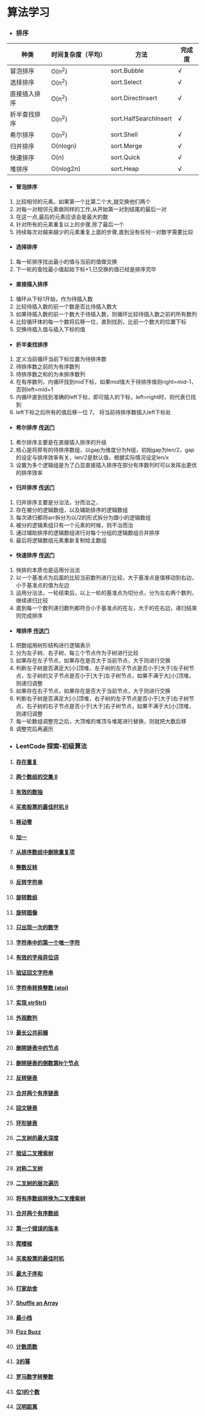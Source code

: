 # 算法学习

- ### 排序
| 种类 | 时间复杂度（平均） |方法 | 完成度 |
| ---- | ---- | ---- | ---- | 
| 冒泡排序 | O(n<sup>2</sup>) | sort.Bubble | √ |
| 选择排序 | O(n<sup>2</sup>) | sort.Select | √ |
| 直接插入排序 | O(n<sup>2</sup>) | sort.DirectInsert | √ |
| 折半查找排序 | O(n<sup>2</sup>) | sort.HalfSearchInsert | √ |
| 希尔排序 | O(n<sup>2</sup>) | sort.Shell | √ |
| 归并排序 | O(nlogn) | sort.Merge | √ |
| 快速排序 | O(n) | sort.Quick | √ |
| 堆排序   | O(nlog2n) | sort.Heap | √ |

- #### 冒泡排序
1. 比较相邻的元素。如果第一个比第二个大,就交换他们两个
2. 对每一对相邻元素做同样的工作,从开始第一对到结尾的最后一对
3. 在这一点,最后的元素应该会是最大的数
4. 针对所有的元素重复以上的步骤,除了最后一个
5. 持续每次对越来越少的元素重复上面的步骤,直到没有任何一对数字需要比较

- #### 选择排序
1. 每一轮排序找出最小的值与当前的值做交换
2. 下一轮的查找最小值起始下标+1,已交换的值已经是排序完毕

- #### 直接插入排序
1. 循环从下标1开始，作为待插入数
2. 比较待插入数的前一个数是否比待插入数大
3. 如果待插入数的前一个数大于待插入数，则循环比较待插入数之前的所有数列
5. 比较循环体的每一个数将后移一位，直到找到，比前一个数大的位置下标
4. 交换待插入值与插入下标的值

- #### 折半查找排序
1. 定义当前循环当前下标位置为待排序数
2. 待排序数之前的为有序数列
3. 待排序数之和的为未排序数列
4. 在有序数列，内循环找到mid下标，如果mid值大于待排序值则right=mid-1，否则left=mid+1
5. 内循环直到找到准确的left下标，即可插入的下标，left>right时，则代表已找到
6. left下标之后所有的值后移一位
7。 将当前待排序数插入left下标处

- #### 希尔排序 [传送门](https://www.cnblogs.com/chengxiao/p/6104371.html)
1. 希尔排序主要是在直接插入排序的升级
2. 核心是将原有的待排序数组，以gap为维度分为N组，初始gap为len/2，gap的设定与排序效率有关，len/2是默认值，根据实际情况设定len/x
3. 设置为多个逻辑组是为了凸显直接插入排序在部分有序数列时可以发挥出更优的排序效率

- #### 归并排序 [传送门](https://www.itcodemonkey.com/article/3288.html)
1. 归并排序主要是分治法，分而治之，
2. 存在被分的逻辑数组，以及辅助排序的逻辑数组
3. 每次递归都将arr拆分为以/2的形式拆分为跟小的逻辑数组
4. 被分的逻辑素组只有一个元素的时候，则不治而治
5. 通过辅助排序的逻辑数组进行对每个分组的逻辑数组合并排序
6. 最后将逻辑数组元素重新复制给主数组

- #### 快速排序 [传送门](https://www.sczyh30.com/posts/Algorithm/algorithm-quicksort/)
1. 快排的本质也是运用分治法
2. 以一个基准点为后面的比较当前数列进行比较，大于基准点是值移动到右边，小于基准点的值为左边
3. 运用分治法，一轮结束后，以上一轮的基准点为切分点，分为左右两个数列，继续递归比较
4. 直到每一个数列递归数列都符合小于基准点的在左，大于的在右边，递归结束则完成排序

- #### 堆排序 [传送门](https://www.cnblogs.com/lanhaicode/p/10546257.html)
1. 把数组用树形结构进行逻辑表示
2. 分为左子树、右子树，每三个节点作为子树进行比较
3. 如果存在左子节点，如果存在是否大于当前节点，大于则进行交换
4. 判断左子树是否满足大[小]顶堆，左子树的左子节点是否小于[大于]左子树节点，左子树的又子节点是否小于[大于]左子树节点，如果不满于大[小]顶堆，则递归调整
5. 如果存在右子节点，如果存在是否大于当前节点，大于则进行交换
6. 判断右子树是否满足大[小]顶堆，右子树的左子节点是否小于[大于]右子树节点，右子树的右子节点是否小于[大于]右子树节点，如果不满于大[小]顶堆，则递归调整
7. 每一轮数组调整完之后，大顶堆的堆顶与堆尾进行替换，则就把大数后移
8. 调整完后再遍历

- ### LeetCode 探索-初级算法 
1. #### [存在重复](https://leetcode-cn.com/explore/interview/card/top-interview-questions-easy/1/array/24/)
2. #### [两个数组的交集 II](https://leetcode-cn.com/explore/interview/card/top-interview-questions-easy/1/array/26/)
3. #### [有效的数独](https://leetcode-cn.com/explore/interview/card/top-interview-questions-easy/1/array/30/)
4. #### [买卖股票的最佳时机 II](https://leetcode-cn.com/explore/interview/card/top-interview-questions-easy/1/array/22/)
5. #### [移动零](https://leetcode-cn.com/explore/interview/card/top-interview-questions-easy/1/array/28/)
6. #### [加一](https://leetcode-cn.com/explore/interview/card/top-interview-questions-easy/1/array/27/)
7. #### [从排序数组中删除重复项](https://leetcode-cn.com/explore/interview/card/top-interview-questions-easy/1/array/21/)
8. #### [整数反转](https://leetcode-cn.com/explore/interview/card/top-interview-questions-easy/5/strings/33/)
9. #### [反转字符串](https://leetcode-cn.com/explore/interview/card/top-interview-questions-easy/5/strings/32/)
10. #### [旋转数组](https://leetcode-cn.com/explore/interview/card/top-interview-questions-easy/1/array/23/)
11. #### [旋转图像](https://leetcode-cn.com/explore/interview/card/top-interview-questions-easy/1/array/31/)
12. #### [只出现一次的数字](https://leetcode-cn.com/explore/interview/card/top-interview-questions-easy/1/array/25/)
13. #### [字符串中的第一个唯一字符](https://leetcode-cn.com/explore/interview/card/top-interview-questions-easy/5/strings/34/)
14. #### [有效的字母异位词](https://leetcode-cn.com/explore/interview/card/top-interview-questions-easy/5/strings/35/)
15. #### [验证回文字符串](https://leetcode-cn.com/explore/interview/card/top-interview-questions-easy/5/strings/36/) 
16. #### [字符串转换整数 (atoi)](https://leetcode-cn.com/explore/interview/card/top-interview-questions-easy/5/strings/37/) 
17. #### [实现 strStr()](https://leetcode-cn.com/explore/interview/card/top-interview-questions-easy/5/strings/38/) 
18. #### [外观数列](https://leetcode-cn.com/explore/interview/card/top-interview-questions-easy/5/strings/39/)
19. #### [最长公共前缀](https://leetcode-cn.com/explore/interview/card/top-interview-questions-easy/5/strings/40/)
20. #### [删除链表中的节点](https://leetcode-cn.com/explore/interview/card/top-interview-questions-easy/6/linked-list/41/)
21. #### [删除链表的倒数第N个节点](https://leetcode-cn.com/explore/interview/card/top-interview-questions-easy/6/linked-list/42/)
22. #### [反转链表](https://leetcode-cn.com/explore/interview/card/top-interview-questions-easy/6/linked-list/43/)
23. #### [合并两个有序链表](https://leetcode-cn.com/explore/interview/card/top-interview-questions-easy/6/linked-list/44/)
24. #### [回文链表](https://leetcode-cn.com/explore/interview/card/top-interview-questions-easy/6/linked-list/45/)
25. #### [环形链表](https://leetcode-cn.com/explore/interview/card/top-interview-questions-easy/6/linked-list/46/)
26. #### [二叉树的最大深度](https://leetcode-cn.com/explore/interview/card/top-interview-questions-easy/7/trees/)
27. #### [验证二叉搜索树](https://leetcode-cn.com/explore/interview/card/top-interview-questions-easy/7/trees/48/)
28. #### [对称二叉树](https://leetcode-cn.com/explore/interview/card/top-interview-questions-easy/7/trees/49/)
29. #### [二叉树的层次遍历](https://leetcode-cn.com/explore/interview/card/top-interview-questions-easy/7/trees/50/)
30. #### [将有序数组转换为二叉搜索树](https://leetcode-cn.com/explore/interview/card/top-interview-questions-easy/7/trees/51/)
31. #### [合并两个有序数组](https://leetcode-cn.com/explore/interview/card/top-interview-questions-easy/8/sorting-and-searching/52/)
32. #### [第一个错误的版本](https://leetcode-cn.com/explore/interview/card/top-interview-questions-easy/8/sorting-and-searching/53/)
33. #### [爬楼梯](https://leetcode-cn.com/explore/interview/card/top-interview-questions-easy/23/dynamic-programming/54/)
34. #### [买卖股票的最佳时机](https://leetcode-cn.com/explore/interview/card/top-interview-questions-easy/23/dynamic-programming/55/)
35. #### [最大子序和](https://leetcode-cn.com/explore/interview/card/top-interview-questions-easy/23/dynamic-programming/56/)
36. #### [打家劫舍](https://leetcode-cn.com/explore/interview/card/top-interview-questions-easy/23/dynamic-programming/57/)
37. #### [Shuffle an Array](https://leetcode-cn.com/explore/interview/card/top-interview-questions-easy/24/design/58/)
38. #### [最小栈](https://leetcode-cn.com/explore/interview/card/top-interview-questions-easy/24/design/59/)
39. #### [Fizz Buzz](https://leetcode-cn.com/explore/interview/card/top-interview-questions-easy/25/math/60/)
40. #### [计数质数](https://leetcode-cn.com/explore/interview/card/top-interview-questions-easy/25/math/61/)
41. #### [3的幂](https://leetcode-cn.com/explore/interview/card/top-interview-questions-easy/25/math/62/)
42. #### [罗马数字转整数](https://leetcode-cn.com/explore/interview/card/top-interview-questions-easy/25/math/63/)
43. #### [位1的个数](https://leetcode-cn.com/explore/interview/card/top-interview-questions-easy/26/others/64/)
43. #### [汉明距离](https://leetcode-cn.com/explore/featured/card/top-interview-questions-easy/26/others/65/)



